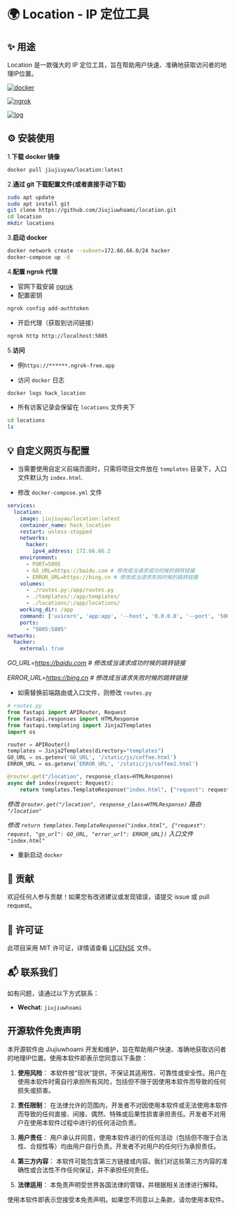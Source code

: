 
# 🌍 Location - IP 定位工具

## ✨ 用途

Location 是一款强大的 IP 定位工具，旨在帮助用户快速、准确地获取访问者的地理IP位置。

[![docker](https://imgur.la/images/2024/10/13/docker.md.gif)](https://imgur.la/image/docker.RTgUL)

[![ngrok](https://imgur.la/images/2024/10/13/ngrok.md.gif)](https://imgur.la/image/ngrok.RTuVF)

[![log](https://imgur.la/images/2024/10/13/log.md.gif)](https://imgur.la/image/log.RTIY9)

## ⚙️ 安装使用

   1.**下载 docker 镜像**

   ~~~bash
   docker pull jiujiuyao/location:latest 
   ~~~

   2.**通过 git 下载配置文件(或者直接手动下载)**

   ~~~bash
   sudo apt update
   sudo apt install git
   git clone https://github.com/Jiujiuwhoami/location.git
   cd location
   mkdir locations
   ~~~

   3.**启动 docker**

   ~~~bash
   docker network create --subnet=172.66.66.0/24 hacker
   docker-compose up -d
   ~~~

   4.**配置 ngrok 代理**

   * 官网下载安装 [ngrok](https://dashboard.ngrok.com/get-started/setup)
   * 配置密钥
   ```bash
   ngrok config add-authtoken
   ```
   * 开启代理（获取到访问链接）
   ```bash
   ngrok http http://localhost:5005
   ```

   5.**访问**

   * 例`https://******.ngrok-free.app`

   * 访问 `docker` 日志

   ~~~bash
   docker logs hack_location
   ~~~

   * 所有访客记录会保留在 `locations` 文件夹下

   ~~~bash
   cd locations
   ls
   ~~~


## 💡 自定义网页与配置

   * 当需要使用自定义前端页面时，只需将项目文件放在 `templates` 目录下，入口文件默认为 `index.html`.

   * 修改 `docker-compose.yml` 文件

   ~~~yml
   services:
     location:
       image: jiujiuyao/location:latest 
       container_name: hack_location        
       restart: unless-stopped               
       networks:
         hacker:
           ipv4_address: 172.66.66.2        
       environment:
         - PORT=5005                
         - GO_URL=https://baidu.com # 修改成当请求成功时候的跳转链接
         - ERROR_URL=https://bing.cn # 修改成当请求失败时候的跳转链接
       volumes:
         - ./routes.py:/app/routes.py        
         - ./templates/:/app/templates/     
         - ./locations/:/app/locations/ 
       working_dir: /app                    
       command: ['uvicorn', 'app:app', '--host', '0.0.0.0', '--port', '5005'] 
       ports:
         - "5005:5005"                      
   networks:
     hacker:
       external: true                        
   ~~~
   *GO_URL=https://baidu.com # 修改成当请求成功时候的跳转链接*

   *ERROR_URL=https://bing.cn # 修改成当请求失败时候的跳转链接*

   * 如需替换前端路由或入口文件，则修改 `routes.py`

   ~~~py
   # routes.py
   from fastapi import APIRouter, Request
   from fastapi.responses import HTMLResponse
   from fastapi.templating import Jinja2Templates
   import os

   router = APIRouter()
   templates = Jinja2Templates(directory="templates")
   GO_URL = os.getenv('GO_URL', '/static/js/coffee.html')  
   ERROR_URL = os.getenv('ERROR_URL', '/static/js/coffee2.html')  

   @router.get("/location", response_class=HTMLResponse)
   async def index(request: Request):
       return templates.TemplateResponse("index.html", {"request": request, "go_url": GO_URL, "error_url": ERROR_URL})
   ~~~
   *修改 `@router.get("/location", response_class=HTMLResponse)` 路由 `"/location"`*

   *修改 `return templates.TemplateResponse("index.html", {"request": request, "go_url": GO_URL, "error_url": ERROR_URL})` 入口文件 `"index.html"`*

   * 重新启动 `docker`

## 🤝 贡献

欢迎任何人参与贡献！如果您有改进建议或发现错误，请提交 issue 或 pull request。

## 📄 许可证

此项目采用 MIT 许可证，详情请查看 [LICENSE](LICENSE) 文件。

## 📬 联系我们

如有问题，请通过以下方式联系：

- **Wechat**: `jiujiuwhoami`


## 开源软件免责声明

本开源软件由 Jiujiuwhoami 开发和维护，旨在帮助用户快速、准确地获取访问者的地理IP位置。使用本软件即表示您同意以下条款：

1. **使用风险**：
   本软件按“现状”提供，不保证其适用性、可靠性或安全性。用户在使用本软件时需自行承担所有风险，包括但不限于因使用本软件而导致的任何损失或损害。

2. **责任限制**：
   在法律允许的范围内，开发者不对因使用本软件或无法使用本软件而导致的任何直接、间接、偶然、特殊或后果性损害承担责任。开发者不对用户在使用本软件过程中进行的任何活动负责。

3. **用户责任**：
   用户承认并同意，使用本软件进行的任何活动（包括但不限于合法性、合规性等）均由用户自行负责。开发者不对用户的任何行为承担责任。

4. **第三方内容**：
   本软件可能包含第三方链接或内容。我们对这些第三方内容的准确性或合法性不作任何保证，并不承担任何责任。

5. **法律适用**：
   本免责声明受世界各国法律的管辖，并根据相关法律进行解释。

使用本软件即表示您接受本免责声明。如果您不同意以上条款，请勿使用本软件。

